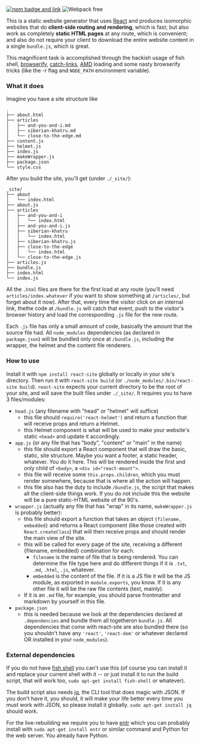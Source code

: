 [![npm badge and link](https://nodei.co/npm/react-site.png?downloads=true)](https://npmjs.org/package/react-site)
![Webpack free](https://img.shields.io/badge/webpack-free-orange.svg)

This is a static website generator that uses [React](https://facebook.github.io/react/) and produces isomorphic websites that do **client-side routing and rendering**, which is fast; but also work as completely **static HTML pages** at any route, which is convenient; and also do not require your client to download the entire website content in a single `bundle.js`, which is great.

This magnificent task is accomplished through the hackish usage of fish shell, [browserify](https://github.com/substack/node-browserify), [catch-links](https://www.npmjs.com/package/catch-links), [AMD](https://github.com/QubitProducts/micro-amd) loading and some nasty browserify tricks (like the -r flag and `NODE_PATH` environment variable).

### What it does

Imagine you have a site structure like

```
.
├── about.html
├── articles
│   ├── and-you-and-i.md
│   ├── siberian-khatru.md
│   └── close-to-the-edge.md
├── content.js
├── helmet.js
├── index.js
├── makeWrapper.js
├── package.json
└── style.css
```

After you build the site, you'll get (under `./_site/`):

```
_site/
├── about
│   └── index.html  
├── about.js  
├── articles
│   ├── and-you-and-i
│   │   └── index.html
│   ├── and-you-and-i.js
│   ├── siberian-khatru
│   │   └── index.html
│   ├── siberian-khatru.js
│   ├── close-to-the-edge
│   │   └── index.html  
│   └── close-to-the-edge.js
├── articles.js  
├── bundle.js  
├── index.html
└── index.js
```

All the `.html` files are there for the first load at any route (you'll need `articles/index.whatever` if you want to show something at `/articles/`, but forget about it now). After that, every time the visitor click on an internal link, thethe code at `/bundle.js` will catch that event, push to the visitor's browser history and load the corresponding `.js` file for the new route.

Each `.js` file has only a small amount of code, basically the amount that the source file had. All `node_modules` dependencies (as declared in `package.json`) will be bundled only once at `/bundle.js`, including the wrapper, the helmet and the content file renderers.

### How to use

Install it with `npm install react-site` globally or locally in your site's directory. Then run it with `react-site build` (or `./node_modules/.bin/react-site build`). `react-site` expects your current directory to be the root of your site, and will save the built files under `./_site/`. It requires you to have 3 files/modules:

  - `head.js` (any filename with "head" or "helmet" will suffice) 
    - this file should `require('react-helmet')` and return a function that will receive props and return a Helmet.
    - this Helmet component is what will be used to make your website's static `<head>` and update it accordingly.
  - `app.js` (or any file that has "body", "content" or "main" in the name)
    - this file should export a React component that will draw the basic, static, site structure. Maybe you want a footer, a static header, whatever. You do it here. This will be rendered inside the first and only child of `<body>`, a `<div id="react-mount">`.
    - this file will receive some `this.props.children`, which you must render somewhere, because that is where all the action will happen.
    - this file also has the duty to include `/bundle.js`, the script that makes all the client-side things work. If you do not include this the website will be a pure static-HTML website of the 90's.
  - `wrapper.js` (actually any file that has "wrap" in its name, `makeWrapper.js` is probably better):
    - this file should export a function that takes an object `{filename, embedded}` and returns a React component (like those created with `React.createClass`) that will then receive props and should render the main view of the site.
    - this will be called for every page of the site, receiving a different {filename, embedded} combination for each.
      - `filename` is the name of file that is being rendered. You can determine the file type here and do different things if it is `.txt`, `.md`, `.html`, `.js`, whatever.
      - `embedded` is the content of the file. If it is a JS file it will be the JS module, as exported in `module.exports`, you know. If it is any other file it will be the raw file contents (text, mainly).
    - If it is an `.md` file, for example, you should parse frontmatter and markdown by yourself in this file.
  - `package.json`
    - this is needed because we look at the dependencies declared at `.dependencies` and bundle them all togetheron `bundle.js`. All dependencies that come with react-site are also bundled there (so you shouldn't have any `'react'`,  `'react-dom'` or whatever declared OR installed in your `node_modules`).

### External dependencies

If you do not have [fish shell](https://fishshell.com/) you can't use this (of course you can install it and replace your current shell with it -- or just install it to run the build script, that will work too, `sudo apt-get install fish-shell` or whatever).

The build script also needs [jq](https://stedolan.github.io/jq/manual/), the CLI tool that does magic with JSON. If you don't have it, you should, it will make your life better every time you must work with JSON, so please install it globally. `sudo apt-get install jq` should work.

For the live-rebuilding we require you to have [entr](http://entrproject.org/) which you can probably install with `sudo apt-get install entr` or similar command and Python for the web server. You already have Python.
